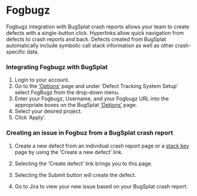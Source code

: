 # Fogbugz

Fogbugz integration with BugSplat crash reports allows your team to create defects with a single-button click. Hyperlinks allow quick navigation from defects to crash reports and back. Defects created from BugSplat automatically include symbolic call stack information as well as other crash-specific data.

### Integrating Fogbugz with BugSplat

1. Login to your account.
2. Go to the [‘Options’](https://app.bugsplat.com/v2/options) page and under ‘Defect Tracking System Setup’ select FogBugz from the drop-down menu.
3. Enter your Fogbugz, Username, and your Fogbugz URL into the appropriate boxes on the BugSplat [‘Options’](https://app.bugsplat.com/v2/options) page.
4. Select your desired project.
5. Click ‘Apply’.

### Creating an issue in Fogbuz from a BugSplat crash report

1. Create a new defect from an individual crash report page or a [stack key](../../../background/key-concepts.md#stack-key) page by using the ‘Create a new defect’ link.

2. Selecting the ‘Create defect’ link brings you to this page.

3. Selecting the Submit button will create the defect.

4. Go to Jira to view your new issue based on your BugSplat crash report.

